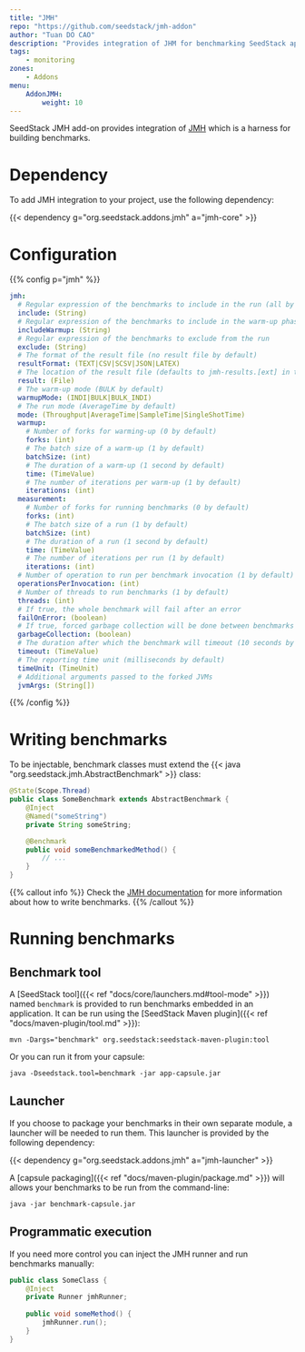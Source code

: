 ```yaml
---
title: "JMH"
repo: "https://github.com/seedstack/jmh-addon"
author: "Tuan DO CAO"
description: "Provides integration of JHM for benchmarking SeedStack applications."
tags:
    - monitoring
zones:
    - Addons
menu:
    AddonJMH:
        weight: 10
---
```


SeedStack JMH add-on provides integration of [JMH](http://openjdk.java.net/projects/code-tools/jmh/) which is a harness
for building benchmarks.<!--more-->

# Dependency

To add JMH integration to your project, use the following dependency:

{{< dependency g="org.seedstack.addons.jmh" a="jmh-core" >}}

# Configuration

{{% config p="jmh" %}}
```yaml
jmh:
  # Regular expression of the benchmarks to include in the run (all by default)
  include: (String)
  # Regular expression of the benchmarks to include in the warm-up phase (all by default)
  includeWarmup: (String)
  # Regular expression of the benchmarks to exclude from the run
  exclude: (String)
  # The format of the result file (no result file by default)
  resultFormat: (TEXT|CSV|SCSV|JSON|LATEX)
  # The location of the result file (defaults to jmh-results.[ext] in the current directory) 
  result: (File)  
  # The warm-up mode (BULK by default)
  warmupMode: (INDI|BULK|BULK_INDI)
  # The run mode (AverageTime by default) 
  mode: (Throughput|AverageTime|SampleTime|SingleShotTime)
  warmup:
    # Number of forks for warming-up (0 by default)
    forks: (int)
    # The batch size of a warm-up (1 by default)
    batchSize: (int)
    # The duration of a warm-up (1 second by default)
    time: (TimeValue)
    # The number of iterations per warm-up (1 by default) 
    iterations: (int)
  measurement:
    # Number of forks for running benchmarks (0 by default)
    forks: (int)
    # The batch size of a run (1 by default)
    batchSize: (int)
    # The duration of a run (1 second by default)
    time: (TimeValue)
    # The number of iterations per run (1 by default) 
    iterations: (int)
  # Number of operation to run per benchmark invocation (1 by default)
  operationsPerInvocation: (int)
  # Number of threads to run benchmarks (1 by default)
  threads: (int)
  # If true, the whole benchmark will fail after an error
  failOnError: (boolean)
  # If true, forced garbage collection will be done between benchmarks
  garbageCollection: (boolean)
  # The duration after which the benchmark will timeout (10 seconds by default) 
  timeout: (TimeValue)
  # The reporting time unit (milliseconds by default)
  timeUnit: (TimeUnit)
  # Additional arguments passed to the forked JVMs
  jvmArgs: (String[])
```
{{% /config %}}

# Writing benchmarks

To be injectable, benchmark classes must extend the {{< java "org.seedstack.jmh.AbstractBenchmark" >}} class:

```java
@State(Scope.Thread)
public class SomeBenchmark extends AbstractBenchmark {
    @Inject
    @Named("someString")
    private String someString;

    @Benchmark
    public void someBenchmarkedMethod() {
        // ...
    }
}
```

{{% callout info %}}
Check the [JMH documentation](http://openjdk.java.net/projects/code-tools/jmh/) for more information about how to write
benchmarks.
{{% /callout %}}

# Running benchmarks

## Benchmark tool
 
A [SeedStack tool]({{< ref "docs/core/launchers.md#tool-mode" >}}) named `benchmark` is provided to run benchmarks
embedded in an application. It can be run using the [SeedStack Maven plugin]({{< ref "docs/maven-plugin/tool.md" >}}):

```plain
mvn -Dargs="benchmark" org.seedstack:seedstack-maven-plugin:tool
```

Or you can run it from your capsule:

```plain
java -Dseedstack.tool=benchmark -jar app-capsule.jar
```

## Launcher

If you choose to package your benchmarks in their own separate module, a launcher will be needed to run them. This launcher
is provided by the following dependency:

{{< dependency g="org.seedstack.addons.jmh" a="jmh-launcher" >}}

A [capsule packaging]({{< ref "docs/maven-plugin/package.md" >}}) will allows your benchmarks to be run from
the command-line:

```plain
java -jar benchmark-capsule.jar
```

## Programmatic execution

If you need more control you can inject the JMH runner and run benchmarks manually:

```java
public class SomeClass {
    @Inject
    private Runner jmhRunner;
    
    public void someMethod() {
        jmhRunner.run();
    }
}
```

